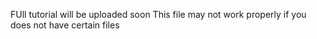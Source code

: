 FUll tutorial will be uploaded soon
This file may not work properly if you does not have certain files
